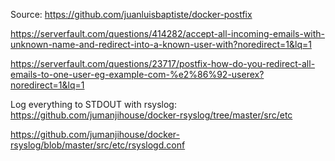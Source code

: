 Source: https://github.com/juanluisbaptiste/docker-postfix

https://serverfault.com/questions/414282/accept-all-incoming-emails-with-unknown-name-and-redirect-into-a-known-user-with?noredirect=1&lq=1

https://serverfault.com/questions/23717/postfix-how-do-you-redirect-all-emails-to-one-user-eg-example-com-%e2%86%92-userex?noredirect=1&lq=1

Log everything to STDOUT with rsyslog: https://github.com/jumanjihouse/docker-rsyslog/tree/master/src/etc

https://github.com/jumanjihouse/docker-rsyslog/blob/master/src/etc/rsyslogd.conf
